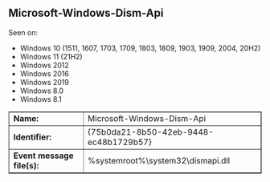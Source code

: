 ## Microsoft-Windows-Dism-Api

Seen on:
* Windows 10 (1511, 1607, 1703, 1709, 1803, 1809, 1903, 1909, 2004, 20H2)
* Windows 11 (21H2)
* Windows 2012
* Windows 2016
* Windows 2019
* Windows 8.0
* Windows 8.1

<table border="1" class="docutils">
  <tbody>
    <tr>
      <td><b>Name:</b></td>
      <td>Microsoft-Windows-Dism-Api</td>
    </tr>
    <tr>
      <td><b>Identifier:</b></td>
      <td>{75b0da21-8b50-42eb-9448-ec48b1729b57}</td>
    </tr>
    <tr>
      <td><b>Event message file(s):</b></td>
      <td>%systemroot%\system32\dismapi.dll</td>
    </tr>
  </tbody>
</table>

&nbsp;

